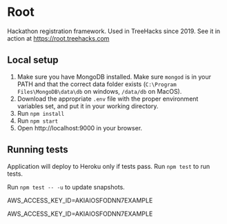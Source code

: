 # Root

Hackathon registration framework. Used in TreeHacks since 2019. See it in action at https://root.treehacks.com

## Local setup
1. Make sure you have MongoDB installed. Make sure `mongod` is in your PATH and that the correct data folder exists (`C:\Program Files\MongoDB\data\db` on windows, `/data/db` on MacOS).
1. Download the appropriate `.env` file with the proper environment variables set, and put it in your working directory.
1. Run `npm install`
1. Run `npm start`
1. Open http://localhost:9000 in your browser.

## Running tests
Application will deploy to Heroku only if tests pass.
Run `npm test` to run tests.

Run `npm test -- -u` to update snapshots.


AWS_ACCESS_KEY_ID=AKIAIOSFODNN7EXAMPLE

AWS_ACCESS_KEY_ID=AKIAIOSFODNN7EXAMPLE
